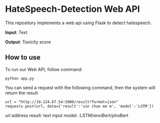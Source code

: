 # HateSpeech-Detection Web API
This repository implements a web api using Flask to detect hatespeech.

**Input**: Text

**Output**: Toxicity score
## How to use
To run our Web API, follow command:
```
python app.py
```
You can send a request with the following command, then the system will return the result 
```
url = "http://10.124.67.54:5000/result?format=json"
requests.post(url, data={'result':'xin chao me m', 'model':'LSTM'})
```
url address
result: text input
model: :LSTM/enviBert/phoBert
